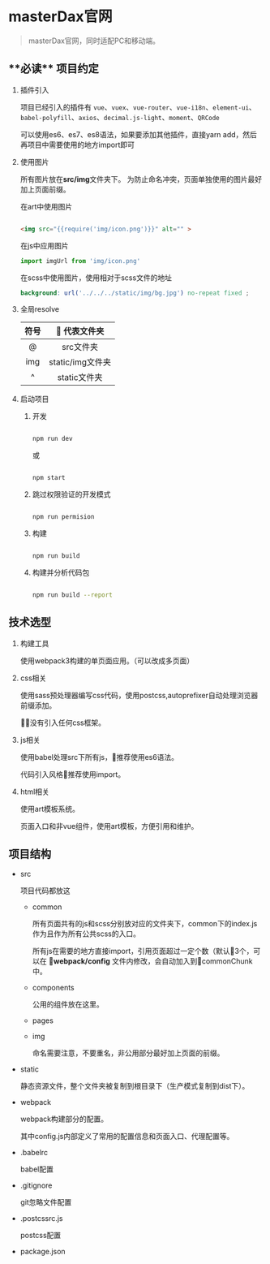# masterDax官网

> masterDax官网，同时适配PC和移动端。

<h2>**必读** 项目约定</h2>

1. 插件引入

   项目已经引入的插件有 `vue`、`vuex`、`vue-router`、`vue-i18n`、`element-ui`、`babel-polyfill`、`axios`、`decimal.js-light`、`moment`、`QRCode`

   可以使用es6、es7、es8语法，如果要添加其他插件，直接yarn add，然后再项目中需要使用的地方import即可


2. 使用图片

    所有图片放在**src/img**文件夹下。
    为防止命名冲突，页面单独使用的图片最好加上页面前缀。

    在art中使用图片

    ``` html

    <img src="{{require('img/icon.png')}}" alt="" >
    ```
    在js中应用图片
    ``` javascript
    import imgUrl from 'img/icon.png'
    ```
    在scss中使用图片，使用相对于scss文件的地址
    ``` scss
    background: url('../../../static/img/bg.jpg') no-repeat fixed ;
    ```
3. <span id="resolve">全局resolve</span>

    |     符号     |   代表文件夹  |
    |:-----------:|:-----------:|
    |      @      |   src文件夹  |
    |      img    |   static/img文件夹 |
    |      ^      |   static文件夹  |


4. 启动项目

    1. 开发

        ``` bash

        npm run dev
        ```

        或

        ``` bash

        npm start
        ```
    2. 跳过权限验证的开发模式
        ``` bash

        npm run permision
        ```

    3. 构建

        ``` bash

        npm run build
        ```

    4. 构建并分析代码包

        ``` bash

        npm run build --report
        ```

<h2>技术选型</h2>

1. 构建工具

    使用webpack3构建的单页面应用。（可以改成多页面）


2. css相关

    使用sass预处理器编写css代码，使用postcss,autoprefixer自动处理浏览器前缀添加。

    没有引入任何css框架。

3. js相关

    使用babel处理src下所有js，推荐使用es6语法。

    代码引入风格推荐使用import。

4. html相关

    使用art模板系统。

    页面入口和非vue组件，使用art模板，方便引用和维护。



## 项目结构

* src

    项目代码都放这
    * common

        所有页面共有的js和scss分别放对应的文件夹下，common下的index.js作为且作为所有公共scss的入口。

        所有js在需要的地方直接import，引用页面超过一定个数（默认3个，可以在 **webpack/config** 文件内修改，会自动加入到commonChunk中。

    * components

        公用的组件放在这里。


    * pages
    * img

        命名需要注意，不要重名，非公用部分最好加上页面的前缀。

* static

    静态资源文件，整个文件夹被复制到根目录下（生产模式复制到dist下）。



* webpack

    webpack构建部分的配置。

    其中config.js内部定义了常用的配置信息和页面入口、代理配置等。

* .babelrc

    babel配置
* .gitignore

    git忽略文件配置
* .postcssrc.js

    postcss配置
* package.json





